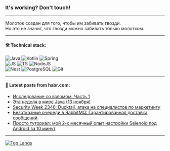 ### It's working? Don't touch!

---
Молоток создан для того, чтобы им забивать гвозди. <br>
Но это не значит, что гвозди можно забивать только молотком.

---

#### 🛠️ Technical stack:

![Java](https://img.shields.io/badge/Java-informational?logo=Oracle&style=flat&logoColor=white&color=FF4500)
![Kotlin](https://img.shields.io/badge/Kotlin-informational?logo=Kotlin&style=flat&logoColor=white&color=774D97)
![Spring](https://img.shields.io/badge/SpringBoot-informational?logo=SpringBoot&style=flat&logoColor=white&color=6DB33F) <br>
![JS](https://img.shields.io/badge/JS-informational?logo=javaScript&style=flat&logoColor=black&color=F7Df1E)
![TS](https://img.shields.io/badge/TypeScript-informational?logo=typeScript&style=flat&logoColor=black&color=0667A8)
![NodeJS](https://img.shields.io/badge/NodeJS-informational?logo=node.js&style=flat&logoColor=white&color=70A760) <br>
![Nest](https://img.shields.io/badge/NestJS-informational?logo=NestJS&style=flat&logoColor=white&color=E0234E)
![PostgreSQL](https://img.shields.io/badge/PostgreSQL-informational?logo=PostgreSQL&style=flat&logoColor=white&color=DAA520)
![Git](https://img.shields.io/badge/Git-informational?logo=git&style=flat&logoColor=white&color=778899)

___

#### 💬 Latest posts from habr.com:

<!-- BLOG-POST-LIST:START -->
- [Исследование со взломом. Часть 1](https://habr.com/ru/articles/773652/?utm_source=habrahabr&utm_medium=rss&utm_campaign=773652)
- [Эта неделя в мире Java &lpar;13 ноября&rpar;](https://habr.com/ru/companies/bar/articles/773646/?utm_source=habrahabr&utm_medium=rss&utm_campaign=773646)
- [Security Week 2346: Ducktail, атака на специалистов по маркетингу](https://habr.com/ru/companies/kaspersky/articles/773544/?utm_source=habrahabr&utm_medium=rss&utm_campaign=773544)
- [Безотказные очереди в RabbitMQ: Гарантированная доставка сообщений](https://habr.com/ru/articles/773636/?utm_source=habrahabr&utm_medium=rss&utm_campaign=773636)
- [Просто туториал: мой 2-х месячный опыт настройки Selenoid под Android за 10 минут](https://habr.com/ru/companies/alfa/articles/773556/?utm_source=habrahabr&utm_medium=rss&utm_campaign=773556)
<!-- BLOG-POST-LIST:END -->

---
[![Top Langs](https://github-readme-stats-git-master-advtsetting-gmailcom.vercel.app/api/top-langs/?username=zloylis&langs_count=10&hide_title=false&title_color=e6edf3&size_weight=0.5&count_weight=0.5&layout=compact&hide_border=true&theme=dracula)](https://github.com/zloylis)

<!-- ![GitHub stats](https://github-readme-stats-git-master-advtsetting-gmailcom.vercel.app/api?username=zloylis&show_icons=true&hide_border=true&theme=dracula&hide_title=true&include_all_commits=true&count_private=true&hide=contribs&hide_rank=true) -->
